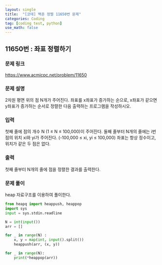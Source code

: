 ```yaml
---
layout: single
title:  "[코테] 백준 정렬 11650번 문제"
categories: Coding
tag: [coding test, python]
use_math: false
---
```


## 11650번 : 좌표 정렬하기
### 문제 링크
<https://www.acmicpc.net/problem/11650>

### 문제 설명
2차원 평면 위의 점 N개가 주어진다. 좌표를 x좌표가 증가하는 순으로, x좌표가 같으면 y좌표가 증가하는 순서로 정렬한 다음 출력하는 프로그램을 작성하시오.

### 입력
첫째 줄에 점의 개수 N (1 ≤ N ≤ 100,000)이 주어진다. 둘째 줄부터 N개의 줄에는 i번점의 위치 xi와 yi가 주어진다. (-100,000 ≤ xi, yi ≤ 100,000) 좌표는 항상 정수이고, 위치가 같은 두 점은 없다.

### 출력
첫째 줄부터 N개의 줄에 점을 정렬한 결과를 출력한다.

### 문제 풀이
heap 자료구조를 이용하여 풀이한다.


```python
from heapq import heappush, heappop
import sys
input = sys.stdin.readline

N = int(input())
arr = []

for _ in range(N) :
    x, y = map(int, input().split())
    heappush(arr, (x, y))

for _ in range(N):
    print(*heappop(arr))
```
